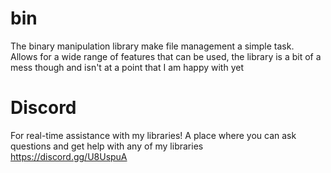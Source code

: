 # bin

The binary manipulation library make file management a simple task.</br>
Allows for a wide range of features that can be used, the library is a bit of a mess though and isn't at a point that I am happy with yet

# Discord
For real-time assistance with my libraries! A place where you can ask questions and get help with any of my libraries</br>
https://discord.gg/U8UspuA</br>
